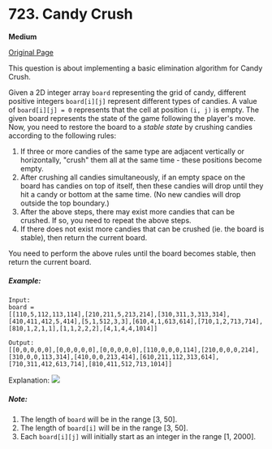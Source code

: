 # 723. Candy Crush

**Medium**

[Original Page](https://leetcode.com/problems/candy-crush/)

This question is about implementing a basic elimination algorithm for Candy Crush.

Given a 2D integer array `board` representing the grid of candy, different positive integers `board[i][j]` represent different types of candies. A value of `board[i][j] = 0` represents that the cell at position `(i, j)` is empty. The given board represents the state of the game following the player's move. Now, you need to restore the board to a _stable state_ by crushing candies according to the following rules:

1. If three or more candies of the same type are adjacent vertically or horizontally, "crush" them all at the same time - these positions become empty.
2. After crushing all candies simultaneously, if an empty space on the board has candies on top of itself, then these candies will drop until they hit a candy or bottom at the same time. (No new candies will drop outside the top boundary.)
3. After the above steps, there may exist more candies that can be crushed. If so, you need to repeat the above steps.
4. If there does not exist more candies that can be crushed (ie. the board is stable), then return the current board.

You need to perform the above rules until the board becomes stable, then return the current board.

##### Example:
```
Input:
board = 
[[110,5,112,113,114],[210,211,5,213,214],[310,311,3,313,314],[410,411,412,5,414],[5,1,512,3,3],[610,4,1,613,614],[710,1,2,713,714],[810,1,2,1,1],[1,1,2,2,2],[4,1,4,4,1014]]

Output:
[[0,0,0,0,0],[0,0,0,0,0],[0,0,0,0,0],[110,0,0,0,114],[210,0,0,0,214],[310,0,0,113,314],[410,0,0,213,414],[610,211,112,313,614],[710,311,412,613,714],[810,411,512,713,1014]]

```
Explanation: 
![](https://assets.leetcode.com/uploads/2018/10/12/candy_crush_example_2.png)

##### Note:
1. The length of `board` will be in the range [3, 50].
2. The length of `board[i]` will be in the range [3, 50].
3. Each `board[i][j]` will initially start as an integer in the range [1, 2000].

